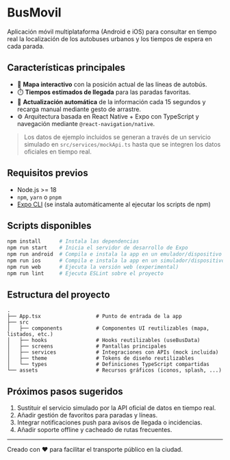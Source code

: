 # BusMovil

Aplicación móvil multiplataforma (Android e iOS) para consultar en tiempo real la localización de
los autobuses urbanos y los tiempos de espera en cada parada.

## Características principales

- 📍 **Mapa interactivo** con la posición actual de las líneas de autobús.
- ⏱️ **Tiempos estimados de llegada** para las paradas favoritas.
- 🔄 **Actualización automática** de la información cada 15 segundos y recarga manual mediante
  gesto de arrastre.
- ⚙️ Arquitectura basada en React Native + Expo con TypeScript y navegación mediante
  `@react-navigation/native`.

> Los datos de ejemplo incluidos se generan a través de un servicio simulado en
> `src/services/mockApi.ts` hasta que se integren los datos oficiales en tiempo real.

## Requisitos previos

- Node.js >= 18
- `npm`, `yarn` o `pnpm`
- [Expo CLI](https://docs.expo.dev/workflow/expo-cli/) (se instala automáticamente al ejecutar los
  scripts de npm)

## Scripts disponibles

```bash
npm install      # Instala las dependencias
npm run start    # Inicia el servidor de desarrollo de Expo
npm run android  # Compila e instala la app en un emulador/dispositivo Android
npm run ios      # Compila e instala la app en un simulador/dispositivo iOS (macOS)
npm run web      # Ejecuta la versión web (experimental)
npm run lint     # Ejecuta ESLint sobre el proyecto
```

## Estructura del proyecto

```
.
├── App.tsx                  # Punto de entrada de la app
├── src
│   ├── components           # Componentes UI reutilizables (mapa, listados, etc.)
│   ├── hooks                # Hooks reutilizables (useBusData)
│   ├── screens              # Pantallas principales
│   ├── services             # Integraciones con APIs (mock incluida)
│   ├── theme                # Tokens de diseño reutilizables
│   └── types                # Definiciones TypeScript compartidas
└── assets                   # Recursos gráficos (iconos, splash, ...)
```

## Próximos pasos sugeridos

1. Sustituir el servicio simulado por la API oficial de datos en tiempo real.
2. Añadir gestión de favoritos para paradas y líneas.
3. Integrar notificaciones push para avisos de llegada o incidencias.
4. Añadir soporte offline y cacheado de rutas frecuentes.

---

Creado con ❤️ para facilitar el transporte público en la ciudad.

